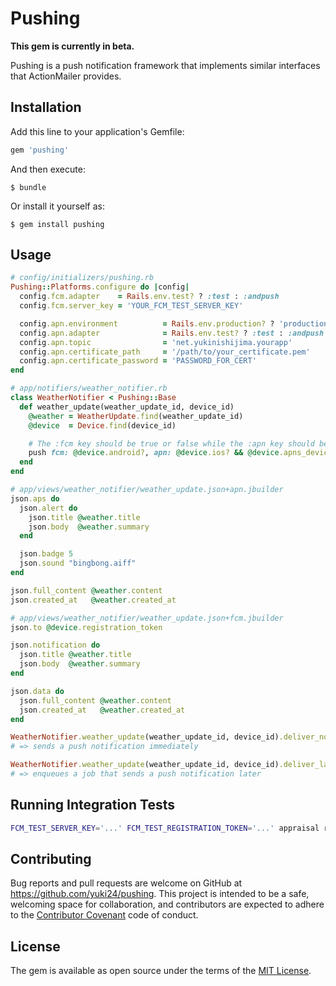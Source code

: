 # Pushing

**This gem is currently in beta.**

Pushing is a push notification framework that implements similar interfaces that ActionMailer provides.

## Installation

Add this line to your application's Gemfile:

```ruby
gem 'pushing'
```

And then execute:

    $ bundle

Or install it yourself as:

    $ gem install pushing

## Usage
```ruby
# config/initializers/pushing.rb
Pushing::Platforms.configure do |config|
  config.fcm.adapter    = Rails.env.test? ? :test : :andpush
  config.fcm.server_key = 'YOUR_FCM_TEST_SERVER_KEY'

  config.apn.environment          = Rails.env.production? ? 'production' : 'development'
  config.apn.adapter              = Rails.env.test? ? :test : :andpush
  config.apn.topic                = 'net.yukinishijima.yourapp'
  config.apn.certificate_path     = '/path/to/your_certificate.pem'
  config.apn.certificate_password = 'PASSWORD_FOR_CERT'
end
```

```ruby
# app/notifiers/weather_notifier.rb
class WeatherNotifier < Pushing::Base
  def weather_update(weather_update_id, device_id)
    @weather = WeatherUpdate.find(weather_update_id)
    @device  = Device.find(device_id)

    # The :fcm key should be true or false while the :apn key should be a valid device token or a falsy value
    push fcm: @device.android?, apn: @device.ios? && @device.apns_device_token
  end
end
```

```ruby
# app/views/weather_notifier/weather_update.json+apn.jbuilder
json.aps do
  json.alert do
    json.title @weather.title
    json.body  @weather.summary
  end

  json.badge 5
  json.sound "bingbong.aiff"
end

json.full_content @weather.content
json.created_at   @weather.created_at
```

```ruby
# app/views/weather_notifier/weather_update.json+fcm.jbuilder
json.to @device.registration_token

json.notification do
  json.title @weather.title
  json.body  @weather.summary
end

json.data do
  json.full_content @weather.content
  json.created_at   @weather.created_at
end
```

```ruby
WeatherNotifier.weather_update(weather_update_id, device_id).deliver_now!
# => sends a push notification immediately

WeatherNotifier.weather_update(weather_update_id, device_id).deliver_later!
# => enqueues a job that sends a push notification later
```

## Running Integration Tests

```sh
FCM_TEST_SERVER_KEY='...' FCM_TEST_REGISTRATION_TOKEN='...' appraisal rails_50 ruby -I"lib:test" test/integration_test.rb
```

## Contributing

Bug reports and pull requests are welcome on GitHub at https://github.com/yuki24/pushing. This project is intended to be a safe, welcoming space for collaboration, and contributors are expected to adhere to the [Contributor Covenant](http://contributor-covenant.org) code of conduct.


## License

The gem is available as open source under the terms of the [MIT License](http://opensource.org/licenses/MIT).
